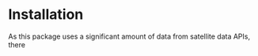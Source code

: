 

# Installation

As this package uses a significant amount of data from satellite data APIs, there 